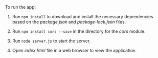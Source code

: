 To run the app:

1. Run `npm install` to download and install the necessary dependencies based on the *package.json* and *package-lock.json* files.

2. Run `npm install cors --save` in the directory for the *cors* module.

3. Run `node server.js` to start the server.

4. Open *index.html* file in a web browser to view the application.